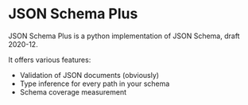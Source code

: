 # JSON Schema Plus

JSON Schema Plus is a python implementation of JSON Schema, draft 2020-12.

It offers various features:
* Validation of JSON documents (obviously)
* Type inference for every path in your schema
* Schema coverage measurement

